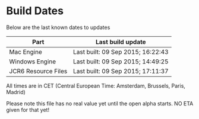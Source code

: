 # Build Dates

Below are the last known dates to updates

Part | Last build update
-----|-----
Mac Engine | Last built: 09 Sep 2015; 16:22:43
Windows Engine | Last built: 09 Sep 2015; 14:49:25
JCR6 Resource Files | Last built: 09 Sep 2015; 17:11:37
All times are in CET (Central European Time: Amsterdam, Brussels, Paris, Madrid)


Please note this file has no real value yet until the open alpha starts. NO ETA given for that yet!

